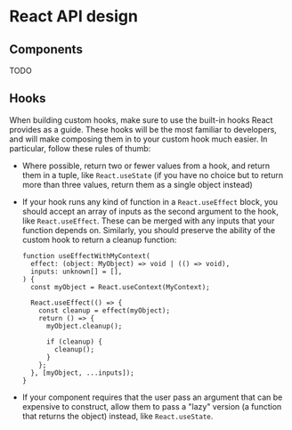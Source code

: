 # React API design

## Components

TODO

## Hooks

When building custom hooks, make sure to use the built-in hooks React provides as a guide. These hooks will be the most familiar to developers, and will make composing them in to your custom hook much easier. In particular, follow these rules of thumb:

* Where possible, return two or fewer values from a hook, and return them in a tuple, like `React.useState` (if you have no choice but to return more than three values, return them as a single object instead)

* If your hook runs any kind of function in a `React.useEffect` block, you should accept an array of inputs as the second argument to the hook, like `React.useEffect`. These can be merged with any inputs that your function depends on. Similarly, you should preserve the ability of the custom hook to return a cleanup function:

  ```tsx
  function useEffectWithMyContext(
    effect: (object: MyObject) => void | (() => void),
    inputs: unknown[] = [],
  ) {
    const myObject = React.useContext(MyContext);

    React.useEffect(() => {
      const cleanup = effect(myObject);
      return () => {
        myObject.cleanup();

        if (cleanup) {
          cleanup();
        }
      };
    }, [myObject, ...inputs]);
  }
  ```

* If your component requires that the user pass an argument that can be expensive to construct, allow them to pass a "lazy" version (a function that returns the object) instead, like `React.useState`.

